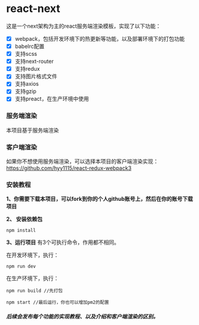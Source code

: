 # react-next
这是一个next架构为主的react服务端渲染模板，实现了以下功能：

- [x] webpack，包括开发环境下的热更新等功能，以及部署环境下的打包功能
- [x] babelrc配置
- [x] 支持scss
- [x] 支持next-router
- [x] 支持redux
- [x] 支持图片格式文件
- [x] 支持axios
- [x] 支持gzip
- [x] 支持preact，在生产环境中使用

### 服务端渲染

本项目基于服务端渲染

### 客户端渲染
如果你不想使用服务端渲染，可以选择本项目的客户端渲染实现：https://github.com/hyy1115/react-redux-webpack3

### 安装教程
**1、你需要下载本项目，可以fork到你的个人github账号上，然后在你的账号下载项目**

**2、 安装依赖包**
```text
npm install
```

**3、运行项目**
有3个可执行命令，作用都不相同。

在开发环境下，执行：
```text
npm run dev
```

在生产环境下，执行：
```text
npm run build //先打包

npm start //最后运行，你也可以增加pm2的配置
```

##### 后续会发布每个功能的实现教程、以及介绍和客户端渲染的区别。